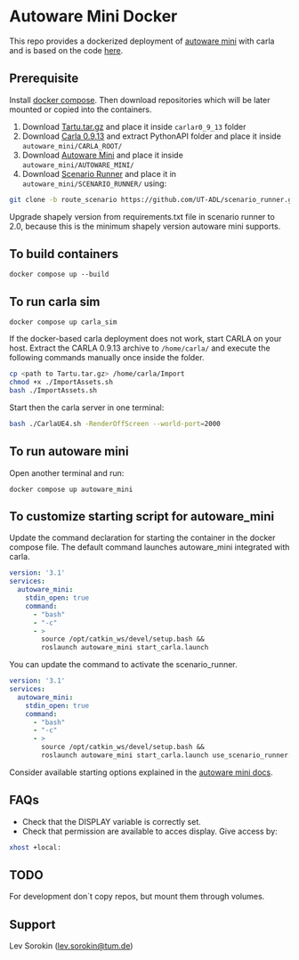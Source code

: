 
# Autoware Mini Docker

This repo provides a dockerized deployment of [autoware mini](https://github.com/UT-ADL/autoware_mini) with carla and is based on the code [here](https://github.com/UT-ADL/autoware_mini/files/11582192/autoware_mini_docker_compose.zip).
 

## Prerequisite

Install [docker compose](https://docs.docker.com/compose/install/). Then download repositories which will be later mounted or copied into the containers.

  1. Download  [Tartu.tar.gz]( https://drive.google.com/file/d/10CHEOjHyiLJgD13g6WwDZ2_AWoLasG2F/view?usp=share_link)  and place it inside `carlar0_9_13` folder 
  2. Download [Carla 0.9.13](https://carla-releases.s3.eu-west-3.amazonaws.com/Linux/CARLA_0.9.13.tar.gz) and extract PythonAPI folder and place it inside `autoware_mini/CARLA_ROOT/`
  3. Download [Autoware Mini]() and place it inside `autoware_mini/AUTOWARE_MINI/`
  4. Download [Scenario Runner]() and place it in `autoware_mini/SCENARIO_RUNNER/` using:
  ``` bash
  git clone -b route_scenario https://github.com/UT-ADL/scenario_runner.git
  ```

   Upgrade shapely version from requirements.txt file in scenario runner to 2.0, because this is the minimum shapely version autoware mini supports.

## To build containers

    docker compose up --build

## To run carla sim 
    
    docker compose up carla_sim

If the docker-based carla deployment does not work, start CARLA on your host. Extract the CARLA 0.9.13 archive to ```/home/carla/``` and execute the following commands manually once inside the folder.

```bash
cp <path to Tartu.tar.gz> /home/carla/Import
chmod +x ./ImportAssets.sh
bash ./ImportAssets.sh
```
Start then the carla server in one terminal:

```bash
bash ./CarlaUE4.sh -RenderOffScreen --world-port=2000
```

## To run autoware mini

Open another terminal and run:
   
    docker compose up autoware_mini

## To customize starting script for autoware_mini

Update the command declaration for starting the container in the docker compose file. The default command launches autoware_mini integrated with carla.

```yaml
version: '3.1'
services:
  autoware_mini:
    stdin_open: true
    command:
      - "bash"
      - "-c"
      - >
        source /opt/catkin_ws/devel/setup.bash &&
        roslaunch autoware_mini start_carla.launch
```

You can update the command to activate the scenario_runner.

```yaml
version: '3.1'
services:
  autoware_mini:
    stdin_open: true
    command:
      - "bash"
      - "-c"
      - >
        source /opt/catkin_ws/devel/setup.bash &&
        roslaunch autoware_mini start_carla.launch use_scenario_runner:=true
```

Consider available starting options explained in the [autoware mini docs](https://github.com/UT-ADL/autoware_mini?tab=readme-ov-file#launching-with-scenario-runner).

## FAQs

- Check that the DISPLAY variable is correctly set.
- Check that permission are available to acces display. Give access by:
```bash
xhost +local:
```

## TODO

For development don´t copy repos, but mount them through volumes.

## Support

Lev Sorokin (lev.sorokin@tum.de)

